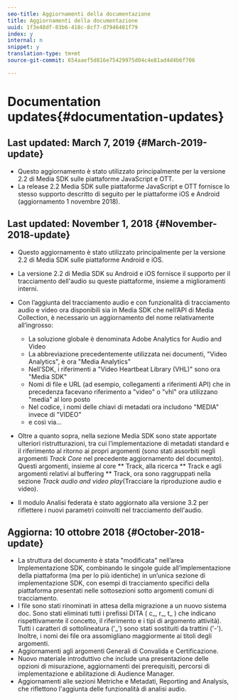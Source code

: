 ```yaml
---
seo-title: Aggiornamenti della documentazione
title: Aggiornamenti della documentazione
uuid: 1f3e48df-83b6-418c-8cf7-d7946481f79
index: y
internal: n
snippet: y
translation-type: tm+mt
source-git-commit: 654aaef5d816e75429975d04c4e81ad4d4b6f706

---
```



# Documentation updates{#documentation-updates}

## Last updated: March 7, 2019 {#March-2019-update}

* Questo aggiornamento è stato utilizzato principalmente per la versione 2.2 di Media SDK sulle piattaforme JavaScript e OTT.
* La release 2.2 Media SDK sulle piattaforme JavaScript e OTT fornisce lo stesso supporto descritto di seguito per le piattaforme iOS e Android (aggiornamento 1 novembre 2018).

## Last updated: November 1, 2018 {#November-2018-update}

* Questo aggiornamento è stato utilizzato principalmente per la versione 2.2 di Media SDK sulle piattaforme Android e iOS.
* La versione 2.2 di Media SDK su Android e iOS fornisce il supporto per il tracciamento dell'audio su queste piattaforme, insieme a miglioramenti interni.
* Con l’aggiunta del tracciamento audio e con funzionalità di tracciamento audio e video ora disponibili sia in Media SDK che nell’API di Media Collection, è necessario un aggiornamento del nome relativamente all’ingrosso:

   * La soluzione globale è denominata Adobe Analytics for Audio and Video
   * La abbreviazione precedentemente utilizzata nei documenti, "Video Analytics", è ora "Media Analytics"
   * Nell’SDK, i riferimenti a "Video Heartbeat Library (VHL)" sono ora "Media SDK"
   * Nomi di file e URL (ad esempio, collegamenti a riferimenti API) che in precedenza facevano riferimento a "video" o "vhl" ora utilizzano "media" al loro posto
   * Nel codice, i nomi delle chiavi di metadati ora includono "MEDIA" invece di "VIDEO"
   * e così via...

* Oltre a quanto sopra, nella sezione Media SDK sono state apportate ulteriori ristrutturazioni, tra cui l’implementazione di metadati standard e il riferimento al ritorno ai propri argomenti (sono stati assorbiti negli argomenti *Track Core* nel precedente aggiornamento del documento). Questi argomenti, insieme al core ** Track, alla ricerca ** Track e agli argomenti relativi al buffering ** Track, ora sono raggruppati nella sezione *Track audio and video play*(Tracciare la riproduzione audio e video).

* Il modulo Analisi federata è stato aggiornato alla versione 3.2 per riflettere i nuovi parametri coinvolti nel tracciamento dell'audio.

## Aggiorna: 10 ottobre 2018 {#October-2018-update}

* La struttura del documento è stata "modificata" nell’area Implementazione SDK, combinando le singole guide all’implementazione della piattaforma (ma per lo più identiche) in un’unica sezione di implementazione SDK, con esempi di tracciamento specifici della piattaforma presentati nelle sottosezioni sotto argomenti comuni di tracciamento.
* I file sono stati rinominati in attesa della migrazione a un nuovo sistema doc. Sono stati eliminati tutti i prefissi DITA ( c_, r_, t_ ) che indicano rispettivamente il concetto, il riferimento e i tipi di argomento attività). Tutti i caratteri di sottolineatura ('_') sono stati sostituiti da trattini ('-'). Inoltre, i nomi dei file ora assomigliano maggiormente ai titoli degli argomenti.
* Aggiornamenti agli argomenti Generali di Convalida e Certificazione.
* Nuovo materiale introduttivo che include una presentazione delle opzioni di misurazione, aggiornamenti dei prerequisiti, percorsi di implementazione e abilitazione di Audience Manager.
* Aggiornamenti alle sezioni Metriche e Metadati, Reporting and Analysis, che riflettono l'aggiunta delle funzionalità di analisi audio.

